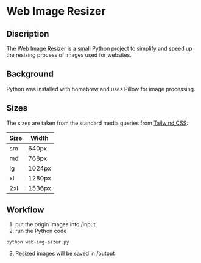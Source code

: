 # Web Image Resizer
## Discription
The Web Image Resizer is a small Python project to simplify and speed up the resizing process of images used for websites.
## Background
Python was installed with homebrew and uses Pillow for image processing.
## Sizes
The sizes are taken from the standard media queries from [Tailwind CSS](https://tailwindcss.com/docs/responsive-design):

| Size | Width  |
|------|--------|
| sm   | 640px  |
| md   | 768px  |
| lg   | 1024px |
| xl   | 1280px |
| 2xl  | 1536px |

## Workflow
1. put the origin images into /input
2. run the Python code
```
python web-img-sizer.py
```
3. Resized images will be saved in /output